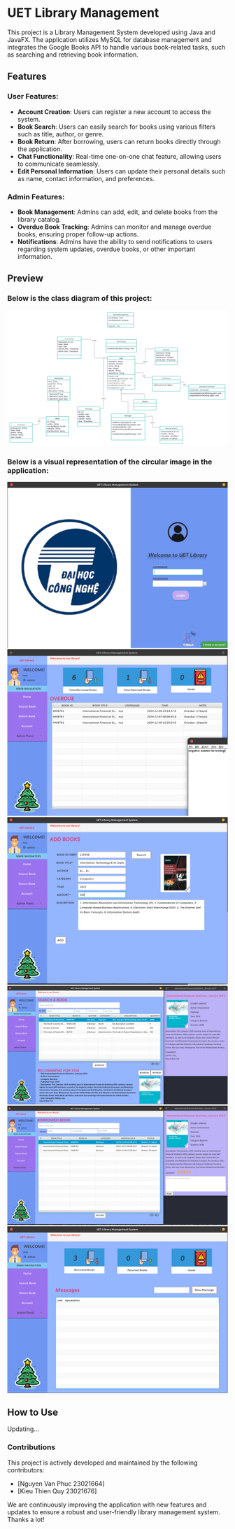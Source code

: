 # UET Library Management
This project is a Library Management System developed using Java and JavaFX. The application utilizes MySQL for database management and integrates the Google Books API to handle various book-related tasks, such as searching and retrieving book information.

## Features
### User Features:
- **Account Creation**: Users can register a new account to access the system.
- **Book Search**: Users can easily search for books using various filters such as title, author, or genre.
- **Book Return**: After borrowing, users can return books directly through the application.
- **Chat Functionality**: Real-time one-on-one chat feature, allowing users to communicate seamlessly.
- **Edit Personal Information**: Users can update their personal details such as name, contact information, and preferences.

### Admin Features:
- **Book Management**: Admins can add, edit, and delete books from the library catalog.
- **Overdue Book Tracking**: Admins can monitor and manage overdue books, ensuring proper follow-up actions.
- **Notifications**: Admins have the ability to send notifications to users regarding system updates, overdue books, or other important information.

## Preview
### Below is the class diagram of this project:
![](./LibraryManagement/demoPictures/classDiagram.png "Class Diagram")
### Below is a visual representation of the circular image in the application:
![](./LibraryManagement/demoPictures/Login.png "Login")
![](./LibraryManagement/demoPictures/AdminDashboard.png "Admin Dashboard")
![](./LibraryManagement/demoPictures/addBook.png "Add book")
![](./LibraryManagement/demoPictures/searchBook.png "Search book")
![](./LibraryManagement/demoPictures/returnBook.png "Return book")
![](./LibraryManagement/demoPictures/Home.png "Home")

## How to Use
Updating...

### Contributions
This project is actively developed and maintained by the following contributors:
- [Nguyen Van Phuc 23021664]
- [Kieu Thien Quy 23021676]

We are continuously improving the application with new features and updates to ensure a robust and user-friendly library management system.
Thanks a lot!